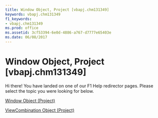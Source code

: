 ```yaml
---
title: Window Object, Project [vbapj.chm131349]
keywords: vbapj.chm131349
f1_keywords:
- vbapj.chm131349
ms.prod: office
ms.assetid: 3cf53394-6e0d-4886-a767-d7777e65403e
ms.date: 06/08/2017
---
```



# Window Object, Project [vbapj.chm131349]

Hi there! You have landed on one of our F1 Help redirector pages. Please select the topic you were looking for below.

[Window Object (Project)](http://msdn.microsoft.com/library/b5dcb82d-1f5a-1334-0f03-3e23d3b9d940%28Office.15%29.aspx)

[ViewCombination Object (Project)](http://msdn.microsoft.com/library/34e4559a-5eb4-02be-8ad6-bdd3839d91db%28Office.15%29.aspx)


